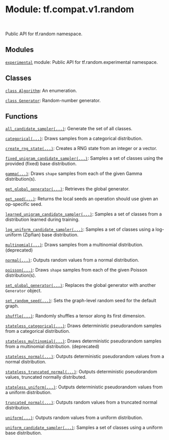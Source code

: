 <div itemscope itemtype="http://developers.google.com/ReferenceObject">
<meta itemprop="name" content="tf.compat.v1.random" />
<meta itemprop="path" content="Stable" />
</div>

# Module: tf.compat.v1.random


<table class="tfo-notebook-buttons tfo-api" align="left">
</table>



Public API for tf.random namespace.



## Modules

[`experimental`](../../../tf/compat/v1/random/experimental.md) module: Public API for tf.random.experimental namespace.

## Classes

[`class Algorithm`](../../../tf/random/Algorithm.md): An enumeration.

[`class Generator`](../../../tf/random/Generator.md): Random-number generator.

## Functions

[`all_candidate_sampler(...)`](../../../tf/random/all_candidate_sampler.md): Generate the set of all classes.

[`categorical(...)`](../../../tf/random/categorical.md): Draws samples from a categorical distribution.

[`create_rng_state(...)`](../../../tf/random/create_rng_state.md): Creates a RNG state from an integer or a vector.

[`fixed_unigram_candidate_sampler(...)`](../../../tf/random/fixed_unigram_candidate_sampler.md): Samples a set of classes using the provided (fixed) base distribution.

[`gamma(...)`](../../../tf/random/gamma.md): Draws `shape` samples from each of the given Gamma distribution(s).

[`get_global_generator(...)`](../../../tf/random/get_global_generator.md): Retrieves the global generator.

[`get_seed(...)`](../../../tf/compat/v1/get_seed.md): Returns the local seeds an operation should use given an op-specific seed.

[`learned_unigram_candidate_sampler(...)`](../../../tf/random/learned_unigram_candidate_sampler.md): Samples a set of classes from a distribution learned during training.

[`log_uniform_candidate_sampler(...)`](../../../tf/random/log_uniform_candidate_sampler.md): Samples a set of classes using a log-uniform (Zipfian) base distribution.

[`multinomial(...)`](../../../tf/compat/v1/multinomial.md): Draws samples from a multinomial distribution. (deprecated)

[`normal(...)`](../../../tf/random/normal.md): Outputs random values from a normal distribution.

[`poisson(...)`](../../../tf/compat/v1/random_poisson.md): Draws `shape` samples from each of the given Poisson distribution(s).

[`set_global_generator(...)`](../../../tf/random/set_global_generator.md): Replaces the global generator with another `Generator` object.

[`set_random_seed(...)`](../../../tf/compat/v1/set_random_seed.md): Sets the graph-level random seed for the default graph.

[`shuffle(...)`](../../../tf/random/shuffle.md): Randomly shuffles a tensor along its first dimension.

[`stateless_categorical(...)`](../../../tf/random/stateless_categorical.md): Draws deterministic pseudorandom samples from a categorical distribution.

[`stateless_multinomial(...)`](../../../tf/compat/v1/random/stateless_multinomial.md): Draws deterministic pseudorandom samples from a multinomial distribution. (deprecated)

[`stateless_normal(...)`](../../../tf/random/stateless_normal.md): Outputs deterministic pseudorandom values from a normal distribution.

[`stateless_truncated_normal(...)`](../../../tf/random/stateless_truncated_normal.md): Outputs deterministic pseudorandom values, truncated normally distributed.

[`stateless_uniform(...)`](../../../tf/random/stateless_uniform.md): Outputs deterministic pseudorandom values from a uniform distribution.

[`truncated_normal(...)`](../../../tf/random/truncated_normal.md): Outputs random values from a truncated normal distribution.

[`uniform(...)`](../../../tf/random/uniform.md): Outputs random values from a uniform distribution.

[`uniform_candidate_sampler(...)`](../../../tf/random/uniform_candidate_sampler.md): Samples a set of classes using a uniform base distribution.



